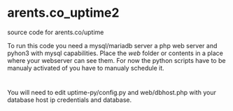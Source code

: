 # arents.co_uptime2
source code for arents.co/uptime

To run this code you need a mysql/mariadb server a php web server and pyhon3 with mysql capabilities.
Place the _web_ folder or contents in a place where your webserver can see them.
For now the python scripts have to be manualy activated of you have to manualy schedule it.
#  
You will need to edit uptime-py/config.py and web/dbhost.php with your database host ip credentials and database.

